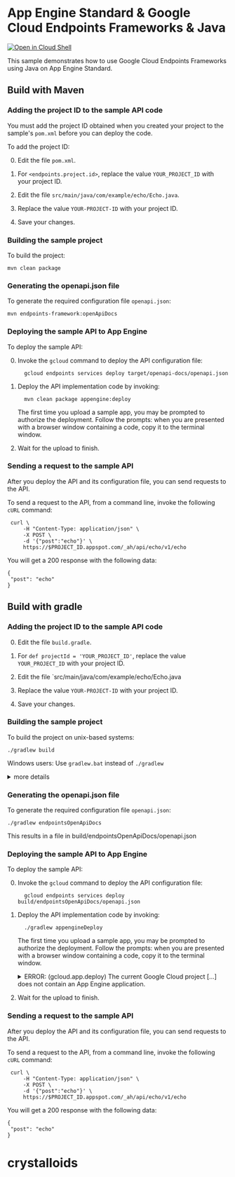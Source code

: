 # App Engine Standard & Google Cloud Endpoints Frameworks & Java

<a href="https://console.cloud.google.com/cloudshell/open?git_repo=https://github.com/GoogleCloudPlatform/java-docs-samples&page=editor&open_in_editor=appengine-java8/endpoints-v2-backend/README.md">
<img alt="Open in Cloud Shell" src ="http://gstatic.com/cloudssh/images/open-btn.png"></a>


This sample demonstrates how to use Google Cloud Endpoints Frameworks using
Java on App Engine Standard.

## Build with Maven

### Adding the project ID to the sample API code

You must add the project ID obtained when you created your project to the
sample's `pom.xml` before you can deploy the code.

To add the project ID:

0. Edit the file `pom.xml`.

0. For `<endpoints.project.id>`, replace the value `YOUR_PROJECT_ID` with
your project ID.

0. Edit the file `src/main/java/com/example/echo/Echo.java`.

0. Replace the value `YOUR-PROJECT-ID` with your project ID.

0. Save your changes.

### Building the sample project

To build the project:

    mvn clean package

### Generating the openapi.json file

To generate the required configuration file `openapi.json`:

    mvn endpoints-framework:openApiDocs

### Deploying the sample API to App Engine

To deploy the sample API:

0. Invoke the `gcloud` command to deploy the API configuration file:

         gcloud endpoints services deploy target/openapi-docs/openapi.json

0. Deploy the API implementation code by invoking:

         mvn clean package appengine:deploy

    The first time you upload a sample app, you may be prompted to authorize the
    deployment. Follow the prompts: when you are presented with a browser window
    containing a code, copy it to the terminal window.

0. Wait for the upload to finish.

### Sending a request to the sample API

After you deploy the API and its configuration file, you can send requests
to the API.

To send a request to the API, from a command line, invoke the following `cURL`
command:

     curl \
         -H "Content-Type: application/json" \
         -X POST \
         -d '{"post":"echo"}' \
         https://$PROJECT_ID.appspot.com/_ah/api/echo/v1/echo

You will get a 200 response with the following data:

    {
     "post": "echo"
    }

## Build with gradle

### Adding the project ID to the sample API code

0. Edit the file `build.gradle`.

0. For `def projectId = 'YOUR_PROJECT_ID'`, replace the value `YOUR_PROJECT_ID`
with your project ID.

0. Edit the file `src/main/java/com/example/echo/Echo.java

0. Replace the value `YOUR-PROJECT-ID` with your project ID.

0. Save your changes.

### Building the sample project

To build the project on unix-based systems:

    ./gradlew build

Windows users: Use `gradlew.bat` instead of `./gradlew`

<details>
 <summary>more details</summary>
 The project contains the standard java and war plugins and in addition to that it contains the following plugins:
 https://github.com/GoogleCloudPlatform/endpoints-framework-gradle-plugin for the endpoint related tasks and
 https://github.com/GoogleCloudPlatform/app-gradle-plugin for the appengine standard related tasks.

 Check the links for details about the available Plugin Goals and Parameters.
</details>

### Generating the openapi.json file

To generate the required configuration file `openapi.json`:

    ./gradlew endpointsOpenApiDocs

This results in a file in build/endpointsOpenApiDocs/openapi.json

### Deploying the sample API to App Engine

To deploy the sample API:

0. Invoke the `gcloud` command to deploy the API configuration file:

         gcloud endpoints services deploy build/endpointsOpenApiDocs/openapi.json

0. Deploy the API implementation code by invoking:

         ./gradlew appengineDeploy

    The first time you upload a sample app, you may be prompted to authorize the
    deployment. Follow the prompts: when you are presented with a browser window
    containing a code, copy it to the terminal window.

    <details>
    <summary>ERROR: (gcloud.app.deploy) The current Google Cloud project [...] does not contain an App Engine application.</summary>
    If you create a fresh cloud project that doesn't contain a appengine application you may receive this Error:

    ERROR: (gcloud.app.deploy) The current Google Cloud project [...] does not contain an App Engine application. Use `gcloud app create` to initialize an App Engine application within the project.

    In that case just execute `gcloud app create`, you will be asked to select a region and the app will be created. Then run gradle appengineDeploy again.
    </details>

0. Wait for the upload to finish.

### Sending a request to the sample API

After you deploy the API and its configuration file, you can send requests
to the API.

To send a request to the API, from a command line, invoke the following `cURL`
command:

     curl \
         -H "Content-Type: application/json" \
         -X POST \
         -d '{"post":"echo"}' \
         https://$PROJECT_ID.appspot.com/_ah/api/echo/v1/echo

You will get a 200 response with the following data:

    {
     "post": "echo"
    }
# crystalloids
